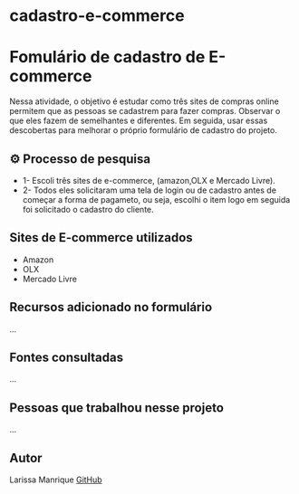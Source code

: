# cadastro-e-commerce

# Fomulário de cadastro de E-commerce
Nessa atividade, o objetivo é estudar como três sites de compras online permitem que as pessoas se cadastrem para fazer compras. Observar o que eles fazem de semelhantes e diferentes. Em seguida, usar essas descobertas para melhorar o próprio formulário de cadastro do projeto.

## ⚙️ Processo de pesquisa
* 1- Escoli três sites de e-commerce, (amazon,OLX e Mercado Livre).
* 2- Todos eles solicitaram uma tela de login ou de cadastro antes de começar a forma de pagameto, ou seja, escolhi o item logo em seguida foi solicitado o cadastro do cliente.
 
 ## Sites de E-commerce utilizados
 * Amazon
 * OLX 
 * Mercado Livre
   
## Recursos adicionado no formulário
...

## Fontes consultadas
...

## Pessoas que trabalhou nesse projeto
...
## Autor  
Larissa Manrique [GitHub](https://github.com/larissassk) 
 
